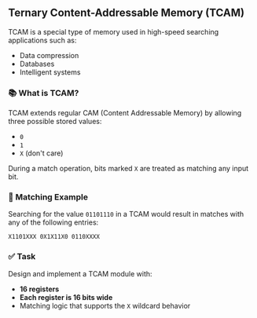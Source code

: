 ## Ternary Content-Addressable Memory (TCAM)

TCAM is a special type of memory used in high-speed searching applications such as:
- Data compression
- Databases
- Intelligent systems

### 📚 What is TCAM?

TCAM extends regular CAM (Content Addressable Memory) by allowing three possible stored values:
- `0`
- `1`
- `X` (don't care)

During a match operation, bits marked `X` are treated as matching any input bit.

### 🧪 Matching Example

Searching for the value `01101110` in a TCAM would result in matches with any of the following entries:

```
X1101XXX 0X1X11X0 0110XXXX
```

### ✅ Task

Design and implement a TCAM module with:
- **16 registers**
- **Each register is 16 bits wide**
- Matching logic that supports the `X` wildcard behavior
